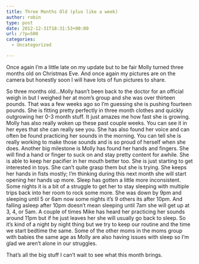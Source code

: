```yaml
---
title: Three Months Old (plus like a week)
author: robin
type: post
date: 2012-12-31T18:31:53+00:00
url: /?p=500
categories:
  - Uncategorized

---
```

Once again I&#8217;m a little late on my update but to be fair Molly turned three months old on Christmas Eve. And once again my pictures are on the camera but honestly soon I will have lots of fun pictures to share. 

So three months old&#8230;Molly hasn&#8217;t been back to the doctor for an official weigh in but I weighed her at mom&#8217;s group and she was over thirteen pounds. That was a few weeks ago so I&#8217;m guessing she is pushing fourteen pounds. She is fitting pretty perfectly in three month clothes and quickly outgrowing her 0-3 month stuff. It just amazes me how fast she is growing. Molly has also really woken up these past couple weeks. You can see it in her eyes that she can really see you. She has also found her voice and can often be found practicing her sounds in the morning. You can tell she is really working to make those sounds and is so proud of herself when she does. Another big milestone is Molly has found her hands and fingers. She will find a hand or finger to suck on and stay pretty content for awhile. She is able to keep her pacifier in her mouth better too. She is just starting to get interested in toys. She can&#8217;t quite grasp them but she is trying. She keeps her hands in fists mostly; I&#8217;m thinking during this next month she will start opening her hands up more. Sleep has gotten a little more inconsistent. Some nights it is a bit of a struggle to get her to stay sleeping with multiple trips back into her room to rock some more. She was down by 9pm and sleeping until 5 or 6am now some nights it&#8217;s 9 others its after 10pm. And falling asleep after 10pm doesn&#8217;t mean sleeping until 7am she will get up at 3, 4, or 5am. A couple of times Mike has heard her practicing her sounds around 11pm but if he just leaves her she will usually go back to sleep. So it&#8217;s kind of a night by night thing but we try to keep our routine and the time we start bedtime the same. Some of the other moms in the moms group with babies the same age as Molly are also having issues with sleep so I&#8217;m glad we aren&#8217;t alone in our struggles. 

That&#8217;s all the big stuff I can&#8217;t wait to see what this month brings.